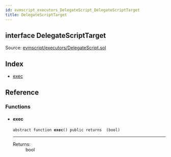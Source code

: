 ```yaml
---
id: evmscript_executors_DelegateScript_DelegateScriptTarget
title: DelegateScriptTarget
---
```


<div class="contract-doc"><div class="contract"><h2 class="contract-header"><span class="contract-kind">interface</span> DelegateScriptTarget</h2><div class="source">Source: <a href="https://github.com/aragon/aragonOS//blob/v3.1.4/contracts/evmscript/executors/DelegateScript.sol" target="_blank">evmscript/executors/DelegateScript.sol</a></div></div><div class="index"><h2>Index</h2><ul><li><a href="evmscript_executors_DelegateScript_DelegateScriptTarget.html#exec">exec</a></li></ul></div><div class="reference"><h2>Reference</h2><div class="functions"><h3>Functions</h3><ul><li><div class="item function"><span id="exec" class="anchor-marker"></span><h4 class="name">exec</h4><div class="body"><code class="signature"><span>abstract </span>function <strong>exec</strong><span>() </span><span>public </span><span>returns  (bool) </span></code><hr/><dl><dt><span class="label-return">Returns:</span></dt><dd>bool</dd></dl></div></div></li></ul></div></div></div>
